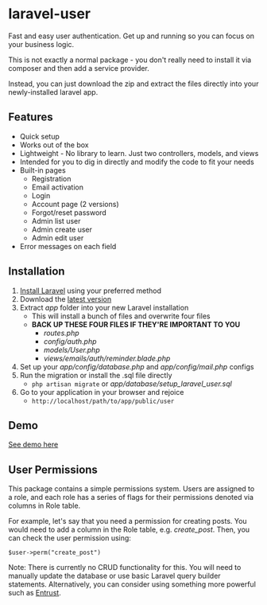 ﻿laravel-user
============

Fast and easy user authentication. Get up and running so you can focus on your business logic.

This is not exactly a normal package - you don't really need to install it via composer and then add a service provider.

Instead, you can just download the zip and extract the files directly into your newly-installed laravel app.

## Features

* Quick setup
* Works out of the box
* Lightweight - No library to learn. Just two controllers, models, and views
* Intended for you to dig in directly and modify the code to fit your needs
* Built-in pages
    * Registration
    * Email activation
    * Login
    * Account page (2 versions)
    * Forgot/reset password
    * Admin list user
    * Admin create user
    * Admin edit user
* Error messages on each field

## Installation

1. [Install Laravel](http://laravel.com/docs/installation) using your preferred method
2. Download the [latest version](https://github.com/amnah/laravel-user/archive/master.zip)
3. Extract *app* folder into your new Laravel installation
    * This will install a bunch of files and overwrite four files
    * **BACK UP THESE FOUR FILES IF THEY'RE IMPORTANT TO YOU**
        * *routes.php*
        * *config/auth.php*
        * *models/User.php*
        * *views/emails/auth/reminder.blade.php*
4. Set up your *app/config/database.php* and *app/config/mail.php* configs
5. Run the migration or install the .sql file directly
    * ```php artisan migrate``` or *app/database/setup_laravel_user.sql*
6. Go to your application in your browser and rejoice
    * ```http://localhost/path/to/app/public/user```

## Demo

[See demo here](http://laraveluser.dev.amnah.net/user)

## User Permissions

This package contains a simple permissions system. Users are assigned to a role, and each role has a series of flags for their permissions denoted via columns in Role table. 

For example, let's say that you need a permission for creating posts. You would need to add a column in the Role table, e.g. *create_post*. Then, you can check the user permission using:

```
$user->perm("create_post")
```

Note: There is currently no CRUD functionality for this. You will need to manually update the database or use basic Laravel query builder statements. Alternatively, you can consider using something more powerful such as [Entrust](https://github.com/zizaco/entrust).
